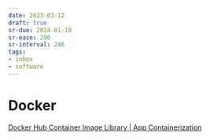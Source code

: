 ```yaml
---
date: 2023-03-12
draft: true
sr-due: 2024-01-18
sr-ease: 290
sr-interval: 246
tags:
- inbox
- software
---
```


# Docker

[Docker Hub Container Image Library | App Containerization](https://hub.docker.com/)